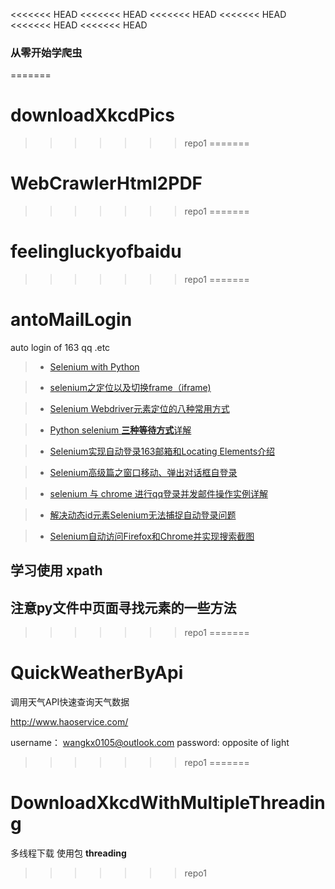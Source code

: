 <<<<<<< HEAD
<<<<<<< HEAD
<<<<<<< HEAD
<<<<<<< HEAD
<<<<<<< HEAD
<<<<<<< HEAD
### 从零开始学爬虫 ###
=======
# downloadXkcdPics
>>>>>>> repo1
=======
# WebCrawlerHtml2PDF
>>>>>>> repo1
=======
# feelingluckyofbaidu
>>>>>>> repo1
=======
# antoMailLogin
auto login of 163 qq .etc
>* [Selenium with Python](http://selenium-python.readthedocs.io/)

>* [selenium之定位以及切换frame（iframe)](http://blog.csdn.net/huilan_same/article/details/52200586)

>* [Selenium Webdriver元素定位的八种常用方式](http://www.cnblogs.com/qingchunjun/p/4208159.html)

>* [Python selenium **三种等待方式**详解](http://www.jb51.net/article/92672.htm)

>* [Selenium实现自动登录163邮箱和Locating Elements介绍](http://www.cnblogs.com/eastmount/p/5055927.html)

>* [Selenium高级篇之窗口移动、弹出对话框自登录](http://blog.csdn.net/eastmount/article/details/77074306)

>* [selenium 与 chrome 进行qq登录并发邮件操作实例详解](http://www.jb51.net/article/110479.htm)

>* [解决动态id元素Selenium无法捕捉自动登录问题](http://www.jianshu.com/p/a78b6bb95543)

>* [Selenium自动访问Firefox和Chrome并实现搜索截图](http://blog.csdn.net/eastmount/article/details/47799865)

## 学习使用 xpath 
## 注意py文件中页面寻找元素的一些方法
>>>>>>> repo1
=======
# QuickWeatherByApi
调用天气API快速查询天气数据


http://www.haoservice.com/

username： wangkx0105@outlook.com
password:  opposite of light
>>>>>>> repo1
=======
# DownloadXkcdWithMultipleThreading


多线程下载
使用包 **threading**
>>>>>>> repo1
